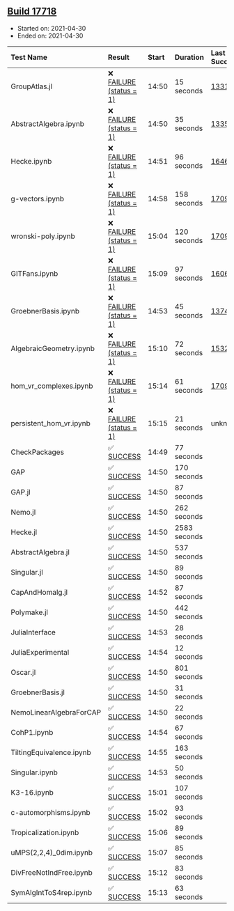## [Build 17718](https://oscarci.mathematik.uni-kl.de/job/oscar/17718/)

* Started on: 2021-04-30
* Ended on: 2021-04-30

| Test Name    | Result | Start | Duration | Last Success | First Failure |
|:-------------|:-------|:------|:---------|:-------------|:--------------|
| GroupAtlas.jl | ❌ [FAILURE (status = 1)](https://oscarci.mathematik.uni-kl.de/job/oscar/17718/artifact/logs/build-17718/GroupAtlas.jl.log) | 14:50 | 15 seconds | [13311](https://oscarci.mathematik.uni-kl.de/job/oscar/13311/) | [13312](https://oscarci.mathematik.uni-kl.de/job/oscar/13312/) |
| AbstractAlgebra.ipynb | ❌ [FAILURE (status = 1)](https://oscarci.mathematik.uni-kl.de/job/oscar/17718/artifact/logs/build-17718/AbstractAlgebra.ipynb.log) | 14:50 | 35 seconds | [13355](https://oscarci.mathematik.uni-kl.de/job/oscar/13355/) | [13356](https://oscarci.mathematik.uni-kl.de/job/oscar/13356/) |
| Hecke.ipynb | ❌ [FAILURE (status = 1)](https://oscarci.mathematik.uni-kl.de/job/oscar/17718/artifact/logs/build-17718/Hecke.ipynb.log) | 14:51 | 96 seconds | [16463](https://oscarci.mathematik.uni-kl.de/job/oscar/16463/) | [16464](https://oscarci.mathematik.uni-kl.de/job/oscar/16464/) |
| g-vectors.ipynb | ❌ [FAILURE (status = 1)](https://oscarci.mathematik.uni-kl.de/job/oscar/17718/artifact/logs/build-17718/g-vectors.ipynb.log) | 14:58 | 158 seconds | [17099](https://oscarci.mathematik.uni-kl.de/job/oscar/17099/) | [17100](https://oscarci.mathematik.uni-kl.de/job/oscar/17100/) |
| wronski-poly.ipynb | ❌ [FAILURE (status = 1)](https://oscarci.mathematik.uni-kl.de/job/oscar/17718/artifact/logs/build-17718/wronski-poly.ipynb.log) | 15:04 | 120 seconds | [17098](https://oscarci.mathematik.uni-kl.de/job/oscar/17098/) | [17099](https://oscarci.mathematik.uni-kl.de/job/oscar/17099/) |
| GITFans.ipynb | ❌ [FAILURE (status = 1)](https://oscarci.mathematik.uni-kl.de/job/oscar/17718/artifact/logs/build-17718/GITFans.ipynb.log) | 15:09 | 97 seconds | [16068](https://oscarci.mathematik.uni-kl.de/job/oscar/16068/) | [16069](https://oscarci.mathematik.uni-kl.de/job/oscar/16069/) |
| GroebnerBasis.ipynb | ❌ [FAILURE (status = 1)](https://oscarci.mathematik.uni-kl.de/job/oscar/17718/artifact/logs/build-17718/GroebnerBasis.ipynb.log) | 14:53 | 45 seconds | [13748](https://oscarci.mathematik.uni-kl.de/job/oscar/13748/) | [13749](https://oscarci.mathematik.uni-kl.de/job/oscar/13749/) |
| AlgebraicGeometry.ipynb | ❌ [FAILURE (status = 1)](https://oscarci.mathematik.uni-kl.de/job/oscar/17718/artifact/logs/build-17718/AlgebraicGeometry.ipynb.log) | 15:10 | 72 seconds | [15322](https://oscarci.mathematik.uni-kl.de/job/oscar/15322/) | [15323](https://oscarci.mathematik.uni-kl.de/job/oscar/15323/) |
| hom_vr_complexes.ipynb | ❌ [FAILURE (status = 1)](https://oscarci.mathematik.uni-kl.de/job/oscar/17718/artifact/logs/build-17718/hom_vr_complexes.ipynb.log) | 15:14 | 61 seconds | [17099](https://oscarci.mathematik.uni-kl.de/job/oscar/17099/) | [17100](https://oscarci.mathematik.uni-kl.de/job/oscar/17100/) |
| persistent_hom_vr.ipynb | ❌ [FAILURE (status = 1)](https://oscarci.mathematik.uni-kl.de/job/oscar/17718/artifact/logs/build-17718/persistent_hom_vr.ipynb.log) | 15:15 | 21 seconds | unknown | unknown |
| CheckPackages | ✅ [SUCCESS](https://oscarci.mathematik.uni-kl.de/job/oscar/17718/artifact/logs/build-17718/CheckPackages.log) | 14:49 | 77 seconds |  |  |
| GAP | ✅ [SUCCESS](https://oscarci.mathematik.uni-kl.de/job/oscar/17718/artifact/logs/build-17718/GAP.log) | 14:50 | 170 seconds |  |  |
| GAP.jl | ✅ [SUCCESS](https://oscarci.mathematik.uni-kl.de/job/oscar/17718/artifact/logs/build-17718/GAP.jl.log) | 14:50 | 87 seconds |  |  |
| Nemo.jl | ✅ [SUCCESS](https://oscarci.mathematik.uni-kl.de/job/oscar/17718/artifact/logs/build-17718/Nemo.jl.log) | 14:50 | 262 seconds |  |  |
| Hecke.jl | ✅ [SUCCESS](https://oscarci.mathematik.uni-kl.de/job/oscar/17718/artifact/logs/build-17718/Hecke.jl.log) | 14:50 | 2583 seconds |  |  |
| AbstractAlgebra.jl | ✅ [SUCCESS](https://oscarci.mathematik.uni-kl.de/job/oscar/17718/artifact/logs/build-17718/AbstractAlgebra.jl.log) | 14:50 | 537 seconds |  |  |
| Singular.jl | ✅ [SUCCESS](https://oscarci.mathematik.uni-kl.de/job/oscar/17718/artifact/logs/build-17718/Singular.jl.log) | 14:50 | 89 seconds |  |  |
| CapAndHomalg.jl | ✅ [SUCCESS](https://oscarci.mathematik.uni-kl.de/job/oscar/17718/artifact/logs/build-17718/CapAndHomalg.jl.log) | 14:52 | 87 seconds |  |  |
| Polymake.jl | ✅ [SUCCESS](https://oscarci.mathematik.uni-kl.de/job/oscar/17718/artifact/logs/build-17718/Polymake.jl.log) | 14:50 | 442 seconds |  |  |
| JuliaInterface | ✅ [SUCCESS](https://oscarci.mathematik.uni-kl.de/job/oscar/17718/artifact/logs/build-17718/JuliaInterface.log) | 14:53 | 28 seconds |  |  |
| JuliaExperimental | ✅ [SUCCESS](https://oscarci.mathematik.uni-kl.de/job/oscar/17718/artifact/logs/build-17718/JuliaExperimental.log) | 14:54 | 12 seconds |  |  |
| Oscar.jl | ✅ [SUCCESS](https://oscarci.mathematik.uni-kl.de/job/oscar/17718/artifact/logs/build-17718/Oscar.jl.log) | 14:50 | 801 seconds |  |  |
| GroebnerBasis.jl | ✅ [SUCCESS](https://oscarci.mathematik.uni-kl.de/job/oscar/17718/artifact/logs/build-17718/GroebnerBasis.jl.log) | 14:50 | 31 seconds |  |  |
| NemoLinearAlgebraForCAP | ✅ [SUCCESS](https://oscarci.mathematik.uni-kl.de/job/oscar/17718/artifact/logs/build-17718/NemoLinearAlgebraForCAP.log) | 14:50 | 22 seconds |  |  |
| CohP1.ipynb | ✅ [SUCCESS](https://oscarci.mathematik.uni-kl.de/job/oscar/17718/artifact/logs/build-17718/CohP1.ipynb.log) | 14:54 | 67 seconds |  |  |
| TiltingEquivalence.ipynb | ✅ [SUCCESS](https://oscarci.mathematik.uni-kl.de/job/oscar/17718/artifact/logs/build-17718/TiltingEquivalence.ipynb.log) | 14:55 | 163 seconds |  |  |
| Singular.ipynb | ✅ [SUCCESS](https://oscarci.mathematik.uni-kl.de/job/oscar/17718/artifact/logs/build-17718/Singular.ipynb.log) | 14:53 | 50 seconds |  |  |
| K3-16.ipynb | ✅ [SUCCESS](https://oscarci.mathematik.uni-kl.de/job/oscar/17718/artifact/logs/build-17718/K3-16.ipynb.log) | 15:01 | 107 seconds |  |  |
| c-automorphisms.ipynb | ✅ [SUCCESS](https://oscarci.mathematik.uni-kl.de/job/oscar/17718/artifact/logs/build-17718/c-automorphisms.ipynb.log) | 15:02 | 93 seconds |  |  |
| Tropicalization.ipynb | ✅ [SUCCESS](https://oscarci.mathematik.uni-kl.de/job/oscar/17718/artifact/logs/build-17718/Tropicalization.ipynb.log) | 15:06 | 89 seconds |  |  |
| uMPS(2,2,4)_0dim.ipynb | ✅ [SUCCESS](https://oscarci.mathematik.uni-kl.de/job/oscar/17718/artifact/logs/build-17718/uMPS-2-2-4-_0dim.ipynb.log) | 15:07 | 85 seconds |  |  |
| DivFreeNotIndFree.ipynb | ✅ [SUCCESS](https://oscarci.mathematik.uni-kl.de/job/oscar/17718/artifact/logs/build-17718/DivFreeNotIndFree.ipynb.log) | 15:12 | 83 seconds |  |  |
| SymAlgIntToS4rep.ipynb | ✅ [SUCCESS](https://oscarci.mathematik.uni-kl.de/job/oscar/17718/artifact/logs/build-17718/SymAlgIntToS4rep.ipynb.log) | 15:13 | 63 seconds |  |  |
